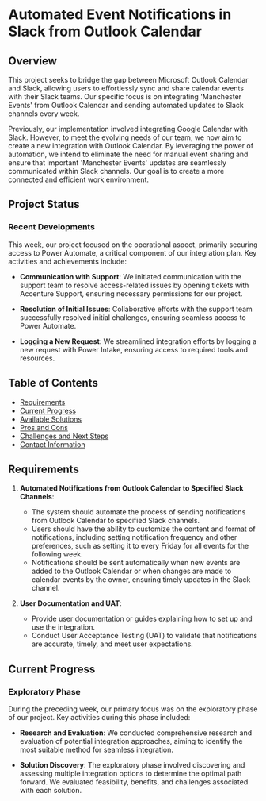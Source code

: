 # Automated Event Notifications in Slack from Outlook Calendar

## Overview

This project seeks to bridge the gap between Microsoft Outlook Calendar and Slack, allowing users to effortlessly sync and share calendar events with their Slack teams. Our specific focus is on integrating 'Manchester Events' from Outlook Calendar and sending automated updates to Slack channels every week.

Previously, our implementation involved integrating Google Calendar with Slack. However, to meet the evolving needs of our team, we now aim to create a new integration with Outlook Calendar. By leveraging the power of automation, we intend to eliminate the need for manual event sharing and ensure that important 'Manchester Events' updates are seamlessly communicated within Slack channels. Our goal is to create a more connected and efficient work environment.

## Project Status

### Recent Developments

This week, our project focused on the operational aspect, primarily securing access to Power Automate, a critical component of our integration plan. Key activities and achievements include:

- **Communication with Support**: We initiated communication with the support team to resolve access-related issues by opening tickets with Accenture Support, ensuring necessary permissions for our project.

- **Resolution of Initial Issues**: Collaborative efforts with the support team successfully resolved initial challenges, ensuring seamless access to Power Automate.

- **Logging a New Request**: We streamlined integration efforts by logging a new request with Power Intake, ensuring access to required tools and resources.

## Table of Contents

- [Requirements](#requirements)
- [Current Progress](#current-progress)
- [Available Solutions](#available-solutions)
- [Pros and Cons](#pros-and-cons)
- [Challenges and Next Steps](#challenges-and-next-steps)
- [Contact Information](#contact-information)

## Requirements

1. **Automated Notifications from Outlook Calendar to Specified Slack Channels**:

   - The system should automate the process of sending notifications from Outlook Calendar to specified Slack channels.
   - Users should have the ability to customize the content and format of notifications, including setting notification frequency and other preferences, such as setting it to every Friday for all events for the following week.
   - Notifications should be sent automatically when new events are added to the Outlook Calendar or when changes are made to calendar events by the owner, ensuring timely updates in the Slack channel.

2. **User Documentation and UAT**:
   - Provide user documentation or guides explaining how to set up and use the integration.
   - Conduct User Acceptance Testing (UAT) to validate that notifications are accurate, timely, and meet user expectations.

## Current Progress

### Exploratory Phase

During the preceding week, our primary focus was on the exploratory phase of our project. Key activities during this phase included:

- **Research and Evaluation**: We conducted comprehensive research and evaluation of potential integration approaches, aiming to identify the most suitable method for seamless integration.

- **Solution Discovery**: The exploratory phase involved discovering and assessing multiple integration options to determine the optimal path forward. We evaluated feasibility, benefits, and challenges associated with each solution.
